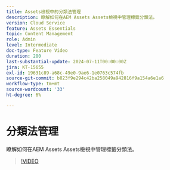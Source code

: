 ```yaml
---
title: Assets檢視中的分類法管理
description: 瞭解如何在AEM Assets Assets檢視中管理標籤分類法。
version: Cloud Service
feature: Assets Essentials
topic: Content Management
role: Admin
level: Intermediate
doc-type: Feature Video
duration: 280
last-substantial-update: 2024-07-11T00:00:00Z
jira: KT-15655
exl-id: 19631c89-a68c-49e0-9ae6-1e0763c574fb
source-git-commit: b823f9e294c42ba258049a942816f9a154a6e1a6
workflow-type: tm+mt
source-wordcount: '33'
ht-degree: 6%

---
```


# 分類法管理

瞭解如何在AEM Assets Assets檢視中管理標籤分類法。

>[!VIDEO](https://video.tv.adobe.com/v/3431081/?learn=on)
